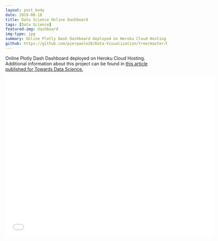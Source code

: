 ```yaml
---
layout: post_body
date: 2019-08-18
title: Data Science Online Dashboard
tags: [Data Science]
featured-img: dashboard
img-type: jpg
summary: Online Plotly Dash Dashboard deployed on Heroku Cloud Hosting.
github: https://github.com/pierpaolo28/Data-Visualization/tree/master/Dash
---
```


<!-- <meta http-equiv="refresh" content="0; url=https://salty-tor-65518.herokuapp.com/" /> -->

<!-- <meta name="viewport" content="width=device-width, initial-scale=1">

<link rel="stylesheet" href="/../assets/css/app_recording.css">

<video autoplay muted loop playsinline id="myVideo">
  <source src="/../assets/img/facebook_data_analysis.mp4" type="video/mp4">
  Your browser does not support HTML5 video.
</video>

<div class="content">
  <button id="myBtn" onclick="myFunction()">Pause App Recording</button>
</div>

<script src="/../assets/js/app_recording.js"></script> -->

Online Plotly Dash Dashboard deployed on Heroku Cloud Hosting. Additional information about this project can be found in [this article published for Towards Data Science.](https://towardsdatascience.com/interactive-dashboards-for-data-science-51aa038279e5)

<div class="wrapper" style="text-align:center">
  <iframe
    class="vidio"
    width="650"
    height="500"
    src="/../assets/img/facebook_data_analysis.mp4?rel=0"
    frameborder="0"
    allowfullscreen
  >
  </iframe>
</div>
